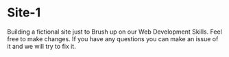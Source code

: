 # Site-1
Building a fictional site just to Brush up on our Web Development Skills. Feel free to make changes.
If you have any questions you can make an issue of it and we will try to fix it.
